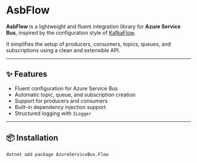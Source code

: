 # AsbFlow

**AsbFlow** is a lightweight and fluent integration library for **Azure Service Bus**, inspired by the configuration style of [KafkaFlow](https://github.com/Farfetch/kafkaflow).

It simplifies the setup of producers, consumers, topics, queues, and subscriptions using a clean and extensible API.

---

## ✨ Features

- Fluent configuration for Azure Service Bus
- Automatic topic, queue, and subscription creation
- Support for producers and consumers
- Built-in dependency injection support
- Structured logging with `ILogger`

---

## 📦 Installation

```bash
dotnet add package AzureServiceBus.Flow
